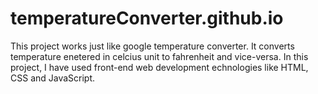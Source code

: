 # temperatureConverter.github.io
This project works just like google temperature converter. It converts temperature enetered in celcius unit to fahrenheit and vice-versa. In this project, I have used front-end web development echnologies like HTML, CSS and JavaScript.

